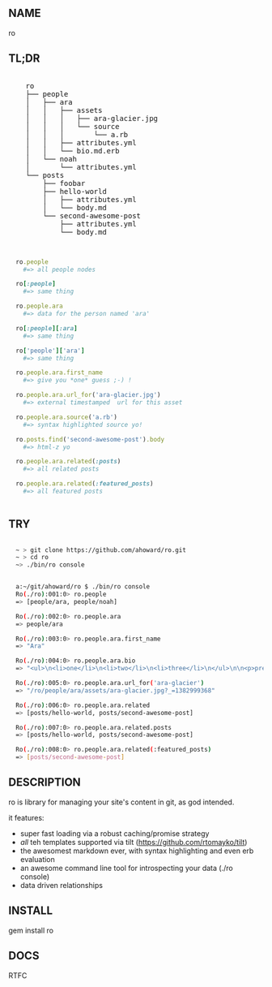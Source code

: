 NAME
----

ro


TL;DR
--------

<pre>

    ro
    ├── people
    │   ├── ara
    │   │   ├── assets
    │   │   │   ├── ara-glacier.jpg
    │   │   │   └── source
    │   │   │       └── a.rb
    │   │   ├── attributes.yml
    │   │   └── bio.md.erb
    │   └── noah
    │       └── attributes.yml
    └── posts
        ├── foobar
        ├── hello-world
        │   ├── attributes.yml
        │   └── body.md
        └── second-awesome-post
            ├── attributes.yml
            └── body.md

</pre>


```ruby

  ro.people                                 
    #=> all people nodes

  ro[:people]                               
    #=> same thing

  ro.people.ara                             
    #=> data for the person named 'ara'

  ro[:people][:ara]                         
    #=> same thing

  ro['people']['ara']                         
    #=> same thing

  ro.people.ara.first_name                  
    #=> give you *one* guess ;-) !

  ro.people.ara.url_for('ara-glacier.jpg')  
    #=> external timestamped  url for this asset

  ro.people.ara.source('a.rb')              
    #=> syntax highlighted source yo!

  ro.posts.find('second-awesome-post').body 
    #=> html-z yo

  ro.people.ara.related(:posts)             
    #=> all related posts

  ro.people.ara.related(:featured_posts)    
    #=> all featured posts
  

```

TRY
---

```bash

  ~ > git clone https://github.com/ahoward/ro.git
  ~ > cd ro
  ~> ./bin/ro console


  a:~/git/ahoward/ro $ ./bin/ro console
  Ro(./ro):001:0> ro.people
  => [people/ara, people/noah]

  Ro(./ro):002:0> ro.people.ara
  => people/ara

  Ro(./ro):003:0> ro.people.ara.first_name
  => "Ara"

  Ro(./ro):004:0> ro.people.ara.bio
  => "<ul>\n<li>one</li>\n<li>two</li>\n<li>three</li>\n</ul>\n\n<p>pretty syntax highlighting</p>\n<div class=\"highlight\"><pre>  <span class=\"vi\">@a</span> <span class=\"o\">=</span> <span class=\"mi\">42</span>\n</pre></div>\n<p>Ara</p>\n\n<p>/ro/people/ara/assets/ara-glacier.jpg?_=1382999368</p>\n"

  Ro(./ro):005:0> ro.people.ara.url_for('ara-glacier')
  => "/ro/people/ara/assets/ara-glacier.jpg?_=1382999368"

  Ro(./ro):006:0> ro.people.ara.related
  => [posts/hello-world, posts/second-awesome-post]

  Ro(./ro):007:0> ro.people.ara.related.posts
  => [posts/hello-world, posts/second-awesome-post]

  Ro(./ro):008:0> ro.people.ara.related(:featured_posts)
  => [posts/second-awesome-post]

```

DESCRIPTION
-----------

ro is library for managing your site's content in git, as god intended.

it features:

- super fast loading via a robust caching/promise strategy
- *all* teh templates supported via tilt (https://github.com/rtomayko/tilt)
- the awesomest markdown ever, with syntax highlighting and even erb evaluation
- an awesome command line tool for introspecting your data (./ro console)
- data driven relationships


INSTALL
-------

gem install ro


DOCS
----

RTFC
